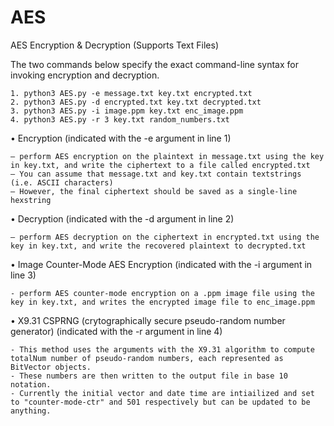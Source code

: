 # AES
AES Encryption &amp; Decryption (Supports Text Files)

The two commands below specify the exact command-line syntax for invoking encryption and decryption.

	1. python3 AES.py -e message.txt key.txt encrypted.txt
	2. python3 AES.py -d encrypted.txt key.txt decrypted.txt
 	3. python3 AES.py -i image.ppm key.txt enc_image.ppm
  	4. python3 AES.py -r 3 key.txt random_numbers.txt
 
• Encryption (indicated with the -e argument in line 1)

	– perform AES encryption on the plaintext in message.txt using the key in key.txt, and write the ciphertext to a file called encrypted.txt
	– You can assume that message.txt and key.txt contain textstrings (i.e. ASCII characters)
	– However, the final ciphertext should be saved as a single-line hexstring

• Decryption (indicated with the -d argument in line 2)

	– perform AES decryption on the ciphertext in encrypted.txt using the key in key.txt, and write the recovered plaintext to decrypted.txt

• Image Counter-Mode AES Encryption (indicated with the -i argument in line 3)

 	- perform AES counter-mode encryption on a .ppm image file using the key in key.txt, and writes the encrypted image file to enc_image.ppm

• X9.31 CSPRNG (crytographically secure pseudo-random number generator) (indicated with the -r argument in line 4)

	- This method uses the arguments with the X9.31 algorithm to compute totalNum number of pseudo-random numbers, each represented as BitVector objects.
	- These numbers are then written to the output file in base 10 notation.
	- Currently the initial vector and date time are intiailized and set to "counter-mode-ctr" and 501 respectively but can be updated to be anything.

